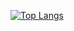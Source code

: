 [![Top Langs](https://github-readme-stats-ruby-omega.vercel.app/api/top-langs/?username=vmsantos&langs_count=5&theme=transparent&count_private=true&include_all_commits=true)](https://github.com/vmsantos/github-readme-stats)
<!--
![vmsantos's GitHub stats](https://github-readme-stats-ruby-omega.vercel.app/api?username=vmsantos&show_icons=true&theme=transparent&count_private=true&include_all_commits=true&hide_rank=false)




[![vmsantos's GitHub stats](https://github-readme-stats-ruby-omega.vercel.app/api?username=vmsantos)](https://github.com/vmsantos/github-readme-stats)

![vmsantos's GitHub stats](https://github-readme-stats-ruby-omega.vercel.app/api?username=vmsantos&count_private=true)

![vmsantos's GitHub stats](https://github-readme-stats-ruby-omega.vercel.app/api?username=vmsantos&show_icons=true)

**vmsantos/vmsantos** is a ✨ _special_ ✨ repository because its `README.md` (this file) appears on your GitHub profile.

Here are some ideas to get you started:

- 🔭 I’m currently working on ...
- 🌱 I’m currently learning ...
- 👯 I’m looking to collaborate on ...
- 🤔 I’m looking for help with ...
- 💬 Ask me about ...
- 📫 How to reach me: ...
- 😄 Pronouns: ...
- ⚡ Fun fact: ...
-->
